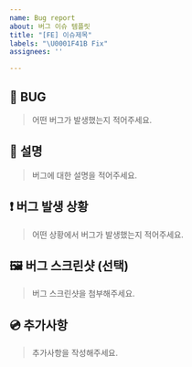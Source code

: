 ```yaml
---
name: Bug report
about: 버그 이슈 템플릿
title: "[FE] 이슈제목"
labels: "\U0001F41B Fix"
assignees: ''

---
```


## 🐛 BUG
> 어떤 버그가 발생했는지 적어주세요.

## 📝 설명
> 버그에 대한 설명을 적어주세요.

## ❗️ 버그 발생 상황
> 어떤 상황에서 버그가 발생했는지 적어주세요.

## 🖼️ 버그 스크린샷 (선택)
> 버그 스크린샷을 첨부해주세요.

## 💿 추가사항
> 추가사항을 작성해주세요.
